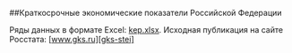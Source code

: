 ﻿##Краткосрочные экономические показатели Российской Федерации  

Ряды данных в формате Excel: [kep.xlsx][kep-at-git]. Исходная публикация на сайте Росстата: [www.gks.ru][gks-stei]

[kep-at-git]: https://github.com/epogrebnyak/rosstat-kep-data/blob/master/src2/output/kep.xlsx?raw=true
[gks-stei]: http://www.gks.ru/wps/wcm/connect/rosstat_main/rosstat/ru/statistics/publications/catalog/doc_1140080765391

